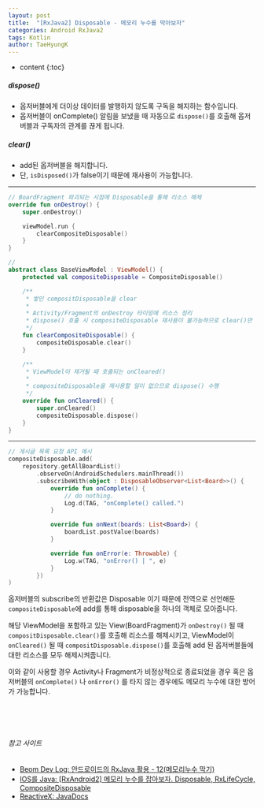 ```yaml
---
layout: post
title:  "[RxJava2] Disposable - 메모리 누수를 막아보자"
categories: Android RxJava2
tags: Kotlin
author: TaeHyungK
---
```


* content
{:toc}

##### dispose()
* 옵저버블에게 더이상 데이터를 발행하지 않도록 구독을 해지하는 함수입니다.
* 옵저버블이 onComplete() 알림을 보냈을 때 자동으로 `dispose()`를 호출해 옵저버블과 구독자의 관계를 끊게 됩니다.

##### clear()
* add된 옵저버블을 해지합니다.
* 단, `isDisposed()`가 false이기 때문에 재사용이 가능합니다.

---

```kotlin
// BoardFragment 파괴되는 시점에 Disposable을 통해 리소스 해제
override fun onDestroy() {
    super.onDestroy()

    viewModel.run {
        clearCompositeDisposable()
    }
}

//
abstract class BaseViewModel : ViewModel() {
    protected val compositeDisposable = CompositeDisposable()

    /**
     * 쌓인 compositDisposable을 clear
     *
     * Activity/Fragment의 onDestroy 타이밍에 리소스 정리
     * dispose() 호출 시 compositeDisposable 재사용이 불가능하므로 clear()만 수행
     */
    fun clearCompositeDisposable() {
        compositeDisposable.clear()
    }

    /**
     * ViewModel이 제거될 때 호출되는 onCleared()
     *
     * compositeDisposable을 재사용할 일이 없으므로 dispose() 수행
     */
    override fun onCleared() {
        super.onCleared()
        compositeDisposable.dispose()
    }
}
```

---

```kotlin
// 게시글 목록 요청 API 예시
compositeDisposable.add(
    repository.getAllBoardList()
        .observeOn(AndroidSchedulers.mainThread())
        .subscribeWith(object : DisposableObserver<List<Board>>() {
            override fun onComplete() {
                // do nothing.
                Log.d(TAG, "onComplete() called.")
            }

            override fun onNext(boards: List<Board>) {
                boardList.postValue(boards)
            }

            override fun onError(e: Throwable) {
                Log.w(TAG, "onError() | ", e)
            }
        })
)
```

옵저버블의 subscribe의 반환값은 Disposable 이기 때문에 전역으로 선언해둔 `compositeDisposable`에 add를 통해 disposable을 하나의 객체로 모아줍니다.

해당 ViewModel을 포함하고 있는 View(BoardFragment)가 `onDestroy()` 될 때 `compositDisposable.clear()`를 호출해 리소스를 해제시키고, ViewModel이 `onCleared()` 될 때 `compositDisposable.dispose()`를 호출해 add 된 옵저버블들에 대한 리소스를 모두 해제시켜줍니다.

이와 같이 사용할 경우 Activity나 Fragment가 비정상적으로 종료되었을 경우 혹은 옵저버블의 `onComplete()` 나 `onError()` 를 타지 않는 경우에도 메모리 누수에 대한 방어가 가능합니다.

<br><br><br>

###### 참고 사이트
* [Beom Dev Log: 안드로이드의 RxJava 활용 - 12(메모리누수 막기)](https://beomseok95.tistory.com/60)
* [IOS를 Java: [RxAndroid2] 메모리 누수를 잡아보자. Disposable, RxLifeCycle, CompositeDisposable](https://altongmon.tistory.com/768)
* [ReactiveX: JavaDocs](http://reactivex.io/RxJava/2.x/javadoc/io/reactivex/disposables/Disposable.html)